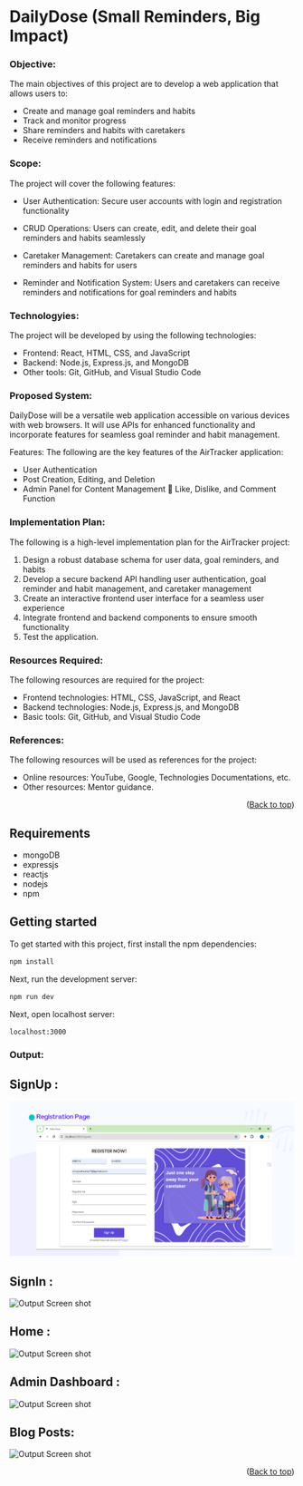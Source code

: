 
# DailyDose (Small Reminders, Big Impact)

### Objective:
The main objectives of this project are to develop a web application that allows users to:
* Create and manage goal reminders and habits
* Track and monitor progress
* Share reminders and habits with caretakers
* Receive reminders and notifications
  
### Scope:
The project will cover the following features:
* User Authentication: Secure user accounts with login and registration functionality

* CRUD Operations: Users can create, edit, and delete their goal reminders and habits seamlessly
  
* Caretaker Management: Caretakers can create and manage goal reminders and habits for users
  
* Reminder and Notification System: Users and caretakers can receive reminders and notifications for goal reminders and habits

### Technologyies:
The project will be developed by using the following technologies:
* 	Frontend: React, HTML, CSS, and JavaScript
* 	Backend: Node.js, Express.js, and MongoDB
* 	Other tools: Git, GitHub, and Visual Studio Code

### Proposed System:
DailyDose will be a versatile web application accessible on various devices with web browsers.
It will use APIs for enhanced functionality and incorporate features for seamless goal reminder and habit management.

Features:
The following are the key features of the AirTracker application:
* User Authentication
* Post Creation, Editing, and Deletion
* Admin Panel for Content Management  Like, Dislike, and Comment Function

### Implementation Plan:
The following is a high-level implementation plan for the AirTracker project:
1. Design a robust database schema for user data, goal reminders, and habits
2.  Develop a secure backend API handling user authentication, goal reminder and habit management, and caretaker management
3.  Create an interactive frontend user interface for a seamless user experience
4. Integrate frontend and backend components to ensure smooth functionality
5.  Test the application.


### Resources Required:
The following resources are required for the project:
* 	Frontend technologies: HTML, CSS, JavaScript, and React
* 	Backend technologies: Node.js, Express.js, and MongoDB
* 	Basic tools: Git, GitHub, and Visual Studio Code

### References:
The following resources will be used as references for the project:
* Online resources: YouTube, Google, Technologies Documentations, etc.
* Other resources: Mentor guidance.
<p align="right">(<a href="#top">Back to top</a>)</p>

## Requirements
- mongoDB
- expressjs
- reactjs
- nodejs
- npm

## Getting started

To get started with this project, first install the npm dependencies:

```bash
npm install
```

Next, run the development server:

```bash
npm run dev
```
Next, open localhost server:

```bash
localhost:3000
```



### Output:


## SignUp :
![Output Screen shot](images/signup.png)

## SignIn :
![Output Screen shot](images/signin.png)

## Home :
![Output Screen shot](images/home.png)

## Admin Dashboard :
![Output Screen shot](images/dashboard.png)

## Blog Posts:
![Output Screen shot](images/post.png)


<p align="right">(<a href="#top">Back to top</a>)</p>






